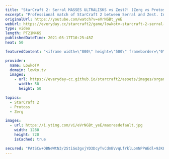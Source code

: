 ```yaml
---
title: "StarCraft 2: Serral MASSES ULTRALISKS vs Zest?! (Zerg vs Protoss)"
excerpt: "Professional match of StarCraft 2 between Serral and Zest. In this match Zest opens up with what looks like a standard turtle Sky Toss style. However, as he transitions towards a lot of Gateways, Serral is forced to respond and decides to go for Ultralisks. Ultras versus Protoss are incredibly uncommon."
originalUrl: https://youtube.com/watch?v=eVrNGBt_yeE
webUrl: https://everyday.cc/starcraft2/game/lowkotv-starcraft-2-serral-masses-ultralisks-vs-zest-zerg-vs-protoss/
type: video
length: PT21M46S
publishedDateTime: 2021-05-17T10:25:45Z
heat: 50

featuredContent: "<iframe width=\"800\" height=\"500\" frameborder=\"0\" src=\"https://www.youtube.com/embed/eVrNGBt_yeE\" allow=\"accelerometer; autoplay; encrypted-media; gyroscope; picture-in-picture\" allowfullscreen></iframe>"

provider:
  name: LowkoTV
  domain: lowko.tv
  images:
    - url: https://everyday-cc.github.io/starcraft2/assets/images/organizations/lowko.tv-50x50.jpg
      width: 50
      height: 50

topics:
  - StarCraft 2
  - Protoss
  - Zerg

images:
  - url: https://i.ytimg.com/vi/eVrNGBt_yeE/maxresdefault.jpg
    width: 1280
    height: 720
    isCached: true

secured: "PAtSCw+OBNeWtN3/2StiGo3gxjYD3DcyTvCdmBVvqLfYklLomNPPWEdl+9JKLl3eM2QGL0FySmMbUURy6ZWt+uiOJkfm98RUyDnljxUN4PkyodwkL2MVQ/a3U/hHYjWiibS19vu6QgMapUT9fk1Xi1ABHFv8FzKDE9bFCw4QAy1Gj3Of59J9mnvru2qNVx0Nq2JyHQ+HgKjnOObJ9MHs+ZJflBOqks94TrH6uMDtE/UobMb3VsDFc6TugweV2T4YwvdH4pAmT9SLyaLK753QGkLcU5r0Vw/S468E0ee8Gk5H/Y4ZvqLS6YmrGS3TxCF8TxJ+MCjslL9G0Lqa0EgRiSZ62hwN5t/RcHxg78QifOXEx5VMV0a2UHx1b2FsNLfPNLnci2sGIv7jnO7+mfUKfAfYud2j8dYvY9j5axtVrFA=;omifhELrZpUXVo2pfvEd8Q=="
---
```


